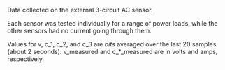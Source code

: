 
Data collected on the external 3-circuit AC sensor.

Each sensor was tested individually for a range of power loads, while the other sensors had no current going through them.

Values for v, c_1, c_2, and c_3 are _bits_ averaged over the last 20 samples (about 2 seconds). v_measured and c_*_measured are in volts and amps, respectively.
